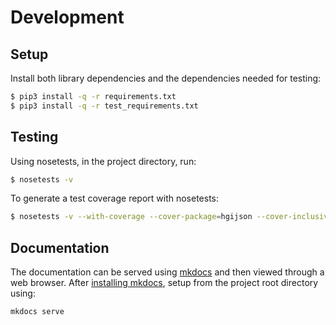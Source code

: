 # Development
## Setup
Install both library dependencies and the dependencies needed for testing:
```bash
$ pip3 install -q -r requirements.txt
$ pip3 install -q -r test_requirements.txt
```

## Testing
Using nosetests, in the project directory, run:
```bash
$ nosetests -v
```

To generate a test coverage report with nosetests:
```bash
$ nosetests -v --with-coverage --cover-package=hgijson --cover-inclusive
```

## Documentation
The documentation can be served using [mkdocs](http://www.mkdocs.org/) and then viewed through a web browser. After 
[installing mkdocs](http://www.mkdocs.org/#installation), setup from the project root directory using:
```bash
mkdocs serve
```